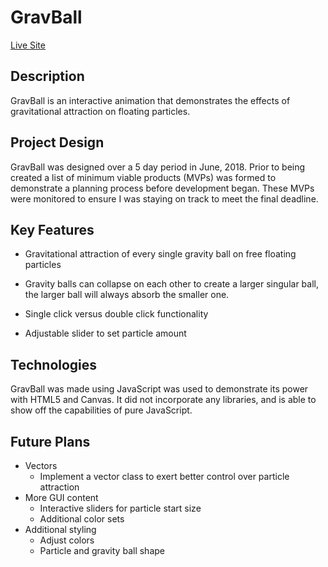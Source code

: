 # GravBall
[Live Site](https://ralej86.github.io/GravBall/)

## Description
GravBall is an interactive animation that demonstrates the effects of gravitational attraction on floating particles.  

## Project Design
GravBall was designed over a 5 day period in June, 2018.  Prior to being created a list of minimum viable products (MVPs) was formed to demonstrate a planning process before development began.  These MVPs were monitored to ensure I was staying on track to meet the final deadline.

## Key Features
* Gravitational attraction of every single gravity ball on free floating particles

* Gravity balls can collapse on each other to create a larger singular ball, the larger ball will always absorb the smaller one.

* Single click versus double click functionality

* Adjustable slider to set particle amount

## Technologies
GravBall was made using JavaScript was used to demonstrate its power with HTML5 and Canvas.  It did not incorporate any libraries, and is able to show off the capabilities of pure JavaScript.

## Future Plans
* Vectors
  * Implement a vector class to exert better control over particle attraction
* More GUI content
  * Interactive sliders for particle start size
  * Additional color sets
* Additional styling
  * Adjust colors
  * Particle and gravity ball shape
